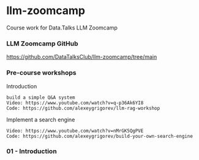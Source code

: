# llm-zoomcamp
Course work for Data.Talks LLM Zoomcamp


### LLM Zoomcamp GitHub
https://github.com/DataTalksClub/llm-zoomcamp/tree/main


### Pre-course workshops

Introduction

    build a simple Q&A system
    Video: https://www.youtube.com/watch?v=q-p36Ak6YI8
    Code: https://github.com/alexeygrigorev/llm-rag-workshop

Implement a search engine

    Video: https://www.youtube.com/watch?v=nMrGK5QgPVE
    Code: https://github.com/alexeygrigorev/build-your-own-search-engine


### 01 - Introduction
